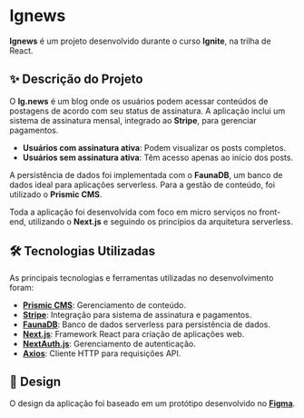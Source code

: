 # Ignews

**Ignews** é um projeto desenvolvido durante o curso **Ignite**, na trilha de React.

## ✨ Descrição do Projeto
O **Ig.news** é um blog onde os usuários podem acessar conteúdos de postagens de acordo com seu status de assinatura. A aplicação inclui um sistema de assinatura mensal, integrado ao **Stripe**, para gerenciar pagamentos. 

- **Usuários com assinatura ativa**: Podem visualizar os posts completos.
- **Usuários sem assinatura ativa**: Têm acesso apenas ao início dos posts.

A persistência de dados foi implementada com o **FaunaDB**, um banco de dados ideal para aplicações serverless. Para a gestão de conteúdo, foi utilizado o **Prismic CMS**. 

Toda a aplicação foi desenvolvida com foco em micro serviços no front-end, utilizando o **Next.js** e seguindo os princípios da arquitetura serverless.

## 🛠️ Tecnologias Utilizadas
As principais tecnologias e ferramentas utilizadas no desenvolvimento foram:

- **[Prismic CMS](https://prismic.io/)**: Gerenciamento de conteúdo.
- **[Stripe](https://stripe.com/)**: Integração para sistema de assinatura e pagamentos.
- **[FaunaDB](https://fauna.com/)**: Banco de dados serverless para persistência de dados.
- **[Next.js](https://nextjs.org/)**: Framework React para criação de aplicações web.
- **[NextAuth.js](https://next-auth.js.org/)**: Gerenciamento de autenticação.
- **[Axios](https://axios-http.com/)**: Cliente HTTP para requisições API.

## 🎨 Design
O design da aplicação foi baseado em um protótipo desenvolvido no **[Figma]([https://www.figma.com/](https://www.figma.com/file/KMH0UmdzxZBW4gKWkQEGCS/ig.news?node-id=1%3A2))**.



